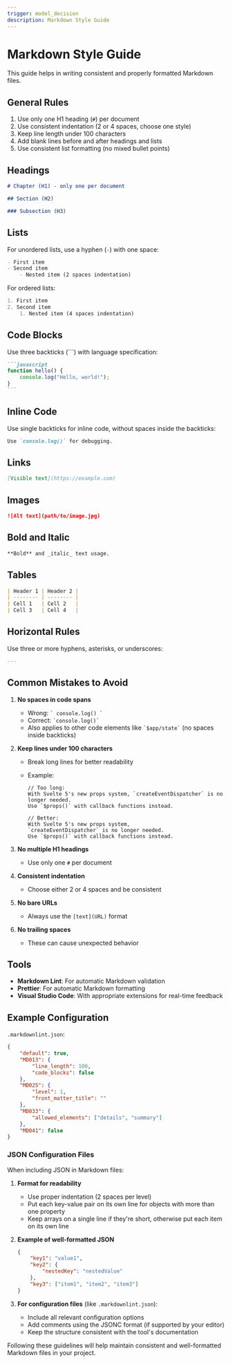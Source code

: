 ```yaml
---
trigger: model_decision
description: Markdown Style Guide
---
```


# Markdown Style Guide

This guide helps in writing consistent and properly formatted Markdown files.

## General Rules

1. Use only one H1 heading (`#`) per document
2. Use consistent indentation (2 or 4 spaces, choose one style)
3. Keep line length under 100 characters
4. Add blank lines before and after headings and lists
5. Use consistent list formatting (no mixed bullet points)

## Headings

```markdown
# Chapter (H1) - only one per document

## Section (H2)

### Subsection (H3)
```

## Lists

For unordered lists, use a hyphen (`-`) with one space:

```markdown
- First item
- Second item
    - Nested item (2 spaces indentation)
```

For ordered lists:

```markdown
1. First item
2. Second item
    1. Nested item (4 spaces indentation)
```

## Code Blocks

Use three backticks (```) with language specification:

````markdown
```javascript
function hello() {
    console.log("Hello, world!");
}
```
````

## Inline Code

Use single backticks for inline code, without spaces inside the backticks:

```markdown
Use `console.log()` for debugging.
```

## Links

```markdown
[Visible text](https://example.com)
```

## Images

```markdown
![Alt text](path/to/image.jpg)
```

## Bold and Italic

```markdown
**Bold** and _italic_ text usage.
```

## Tables

```markdown
| Header 1 | Header 2 |
| -------- | -------- |
| Cell 1   | Cell 2   |
| Cell 3   | Cell 4   |
```

## Horizontal Rules

Use three or more hyphens, asterisks, or underscores:

```markdown
---
```

## Common Mistakes to Avoid

1. **No spaces in code spans**

    - Wrong: `` ` console.log() ` ``
    - Correct: `` `console.log()` ``
    - Also applies to other code elements like `` `$app/state` `` (no spaces
      inside backticks)

2. **Keep lines under 100 characters**

    - Break long lines for better readability
    - Example:

        ```text
        // Too long:
        With Svelte 5's new props system, `createEventDispatcher` is no longer needed.
        Use `$props()` with callback functions instead.

        // Better:
        With Svelte 5's new props system,
        `createEventDispatcher` is no longer needed.
        Use `$props()` with callback functions instead.
        ```

3. **No multiple H1 headings**

    - Use only one `#` per document

4. **Consistent indentation**

    - Choose either 2 or 4 spaces and be consistent

5. **No bare URLs**

    - Always use the `[text](URL)` format

6. **No trailing spaces**
    - These can cause unexpected behavior

## Tools

- **Markdown Lint**: For automatic Markdown validation
- **Prettier**: For automatic Markdown formatting
- **Visual Studio Code**: With appropriate extensions for real-time feedback

## Example Configuration

`.markdownlint.json`:

```json
{
    "default": true,
    "MD013": {
        "line_length": 100,
        "code_blocks": false
    },
    "MD025": {
        "level": 1,
        "front_matter_title": ""
    },
    "MD033": {
        "allowed_elements": ["details", "summary"]
    },
    "MD041": false
}
```

### JSON Configuration Files

When including JSON in Markdown files:

1. **Format for readability**

    - Use proper indentation (2 spaces per level)
    - Put each key-value pair on its own line for objects with more than one
      property
    - Keep arrays on a single line if they're short, otherwise put each item on
      its own line

2. **Example of well-formatted JSON**

    ```json
    {
        "key1": "value1",
        "key2": {
            "nestedKey": "nestedValue"
        },
        "key3": ["item1", "item2", "item3"]
    }
    ```

3. **For configuration files** (like `.markdownlint.json`):
    - Include all relevant configuration options
    - Add comments using the JSONC format (if supported by your editor)
    - Keep the structure consistent with the tool's documentation

Following these guidelines will help maintain consistent and well-formatted
Markdown files in your project.
